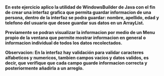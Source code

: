 **En este ejercicio aplico la utilidad de WindowsBuilder de Java con el fin de crear una interfaz grafica que permita guardar informacion de una persona, dentro de la interfaz se podra guardar: nombre, apellido, edad y telefono del usuario que desee guardar sus datos en un ArrayList.**


**Previamente se podran visualizar la informacion por medio de un Menu propio de la ventana que permite mostrar informacion en general o informacion individual de todos los datos recolectados.**


**Observacion: En la interfaz hay validación para validar caracteres alfabeticos y numericos, tambien campos vacios y datos validos, es decir, que verifique que cada campo guarde informacion correcta y posteriormente añadirla a un arreglo.**
